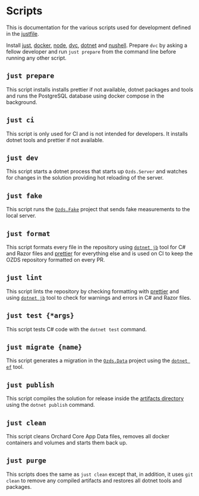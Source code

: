 # Scripts

This is documentation for the various scripts used for development defined in
the [justfile](justfile).

Install [just](https://github.com/casey/just#packages),
[docker](https://docs.docker.com/engine/install/),
[node](https://nodejs.org/en/download), [dvc](https://dvc.org/),
[dotnet](https://github.com/dotnet/core/blob/main/release-notes/8.0/8.0.1/8.0.1.md?WT.mc_id=dotnet-35129-website)
and [nushell](https://www.nushell.sh/). Prepare `dvc` by asking a fellow
developer and run `just prepare` from the command line before running any other
script.

## `just prepare`

This script installs installs prettier if not available, dotnet packages and
tools and runs the PostgreSQL database using docker compose in the background.

## `just ci`

This script is only used for CI and is not intended for developers. It installs
dotnet tools and prettier if not available.

## `just dev`

This script starts a dotnet process that starts up `Ozds.Server` and watches for
changes in the solution providing hot reloading of the server.

## `just fake`

This script runs the [`Ozds.Fake`](scripts/Ozds.Fake) project that sends fake
measurements to the local server.

## `just format`

This script formats every file in the repository using
[`dotnet jb`](https://www.nuget.org/packages/JetBrains.ReSharper.GlobalTools)
tool for C# and Razor files and [prettier](https://prettier.io/) for everything
else and is used on CI to keep the OZDS repository formatted on every PR.

## `just lint`

This script lints the repository by checking formatting with
[prettier](https://prettier.io/) and using
[`dotnet jb`](https://www.nuget.org/packages/JetBrains.ReSharper.GlobalTools)
tool to check for warnings and errors in C# and Razor files.

## `just test {*args}`

This script tests C# code with the `dotnet test` command.

## `just migrate {name}`

This script generates a migration in the [`Ozds.Data`](src/Ozds.Data) project
using the [`dotnet ef`](https://www.nuget.org/packages/dotnet-ef) tool.

## `just publish`

This script compiles the solution for release inside the
[artifacts directory](artifacts) using the `dotnet publish` command.

## `just clean`

This script cleans Orchard Core App Data files, removes all docker containers
and volumes and starts them back up.

## `just purge`

This scripts does the same as `just clean` except that, in addition, it uses
`git clean` to remove any compiled artifacts and restores all dotnet tools and
packages.
